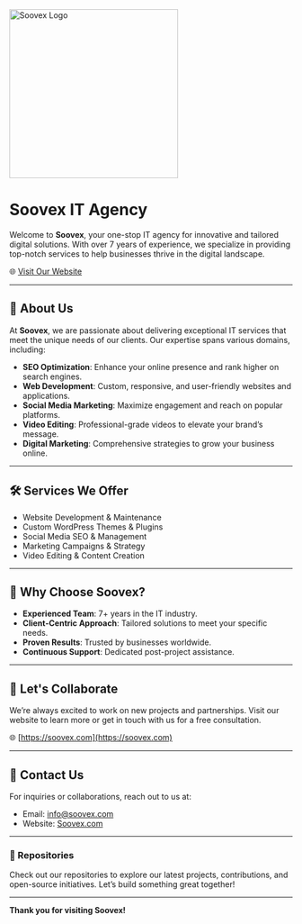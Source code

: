 <img src="https://www.soovex.com/wp-content/uploads/2024/09/logo-light-1.svg" alt="Soovex Logo" width="300">


# Soovex IT Agency

Welcome to **Soovex**, your one-stop IT agency for innovative and tailored digital solutions. With over 7 years of experience, we specialize in providing top-notch services to help businesses thrive in the digital landscape.

🌐 [Visit Our Website](https://soovex.com)

---

## 🚀 About Us

At **Soovex**, we are passionate about delivering exceptional IT services that meet the unique needs of our clients. Our expertise spans various domains, including:

- **SEO Optimization**: Enhance your online presence and rank higher on search engines.
- **Web Development**: Custom, responsive, and user-friendly websites and applications.
- **Social Media Marketing**: Maximize engagement and reach on popular platforms.
- **Video Editing**: Professional-grade videos to elevate your brand’s message.
- **Digital Marketing**: Comprehensive strategies to grow your business online.

---

## 🛠️ Services We Offer

- Website Development & Maintenance
- Custom WordPress Themes & Plugins
- Social Media SEO & Management
- Marketing Campaigns & Strategy
- Video Editing & Content Creation

---

## 🎯 Why Choose Soovex?

- **Experienced Team**: 7+ years in the IT industry.
- **Client-Centric Approach**: Tailored solutions to meet your specific needs.
- **Proven Results**: Trusted by businesses worldwide.
- **Continuous Support**: Dedicated post-project assistance.

---

## 🤝 Let's Collaborate

We’re always excited to work on new projects and partnerships. Visit our website to learn more or get in touch with us for a free consultation.

🌐 [https://soovex.com](https://soovex.com)

---

## 📩 Contact Us

For inquiries or collaborations, reach out to us at:

- Email: [info@soovex.com](mailto:info@soovex.com)
- Website: [Soovex.com](https://soovex.com)

---

### 📂 Repositories

Check out our repositories to explore our latest projects, contributions, and open-source initiatives. Let’s build something great together!

---

**Thank you for visiting Soovex!**
